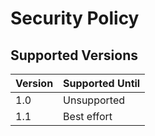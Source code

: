 # Security Policy

## Supported Versions

| Version | Supported Until |
| ------- | --------------- |
| 1.0     | Unsupported     |
| 1.1     | Best effort     |
